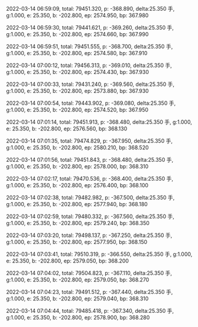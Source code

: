 2022-03-14 06:59:09, total: 79451.320, p: -368.890, delta:25.350 手, g:1.000, e: 25.350, b: -202.800, ep: 2574.950, bp: 367.980

2022-03-14 06:59:30, total: 79441.621, p: -369.260, delta:25.350 手, g:1.000, e: 25.350, b: -202.800, ep: 2574.660, bp: 367.990

2022-03-14 06:59:51, total: 79451.555, p: -368.700, delta:25.350 手, g:1.000, e: 25.350, b: -202.800, ep: 2574.580, bp: 367.910

2022-03-14 07:00:12, total: 79456.313, p: -369.010, delta:25.350 手, g:1.000, e: 25.350, b: -202.800, ep: 2574.430, bp: 367.930

2022-03-14 07:00:33, total: 79431.240, p: -369.560, delta:25.350 手, g:1.000, e: 25.350, b: -202.800, ep: 2573.880, bp: 367.930

2022-03-14 07:00:54, total: 79443.902, p: -369.080, delta:25.350 手, g:1.000, e: 25.350, b: -202.800, ep: 2574.520, bp: 367.950

2022-03-14 07:01:14, total: 79451.913, p: -368.480, delta:25.350 手, g:1.000, e: 25.350, b: -202.800, ep: 2576.560, bp: 368.130

2022-03-14 07:01:35, total: 79474.829, p: -367.950, delta:25.350 手, g:1.000, e: 25.350, b: -202.800, ep: 2580.210, bp: 368.520

2022-03-14 07:01:56, total: 79451.843, p: -368.480, delta:25.350 手, g:1.000, e: 25.350, b: -202.800, ep: 2578.000, bp: 368.310

2022-03-14 07:02:17, total: 79470.536, p: -368.400, delta:25.350 手, g:1.000, e: 25.350, b: -202.800, ep: 2576.400, bp: 368.100

2022-03-14 07:02:38, total: 79482.982, p: -367.500, delta:25.350 手, g:1.000, e: 25.350, b: -202.800, ep: 2577.940, bp: 368.180

2022-03-14 07:02:59, total: 79480.332, p: -367.560, delta:25.350 手, g:1.000, e: 25.350, b: -202.800, ep: 2579.240, bp: 368.350

2022-03-14 07:03:20, total: 79498.137, p: -367.250, delta:25.350 手, g:1.000, e: 25.350, b: -202.800, ep: 2577.950, bp: 368.150

2022-03-14 07:03:41, total: 79510.319, p: -366.550, delta:25.350 手, g:1.000, e: 25.350, b: -202.800, ep: 2579.050, bp: 368.200

2022-03-14 07:04:02, total: 79504.823, p: -367.110, delta:25.350 手, g:1.000, e: 25.350, b: -202.800, ep: 2579.050, bp: 368.270

2022-03-14 07:04:23, total: 79491.512, p: -367.440, delta:25.350 手, g:1.000, e: 25.350, b: -202.800, ep: 2579.040, bp: 368.310

2022-03-14 07:04:44, total: 79485.418, p: -367.340, delta:25.350 手, g:1.000, e: 25.350, b: -202.800, ep: 2578.900, bp: 368.280